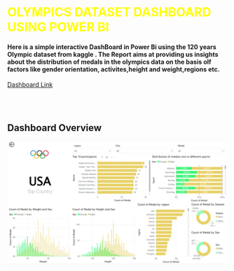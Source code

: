 <h1 style="color:yellow">OLYMPICS DATASET DASHBOARD USING POWER BI</h1>

#### Here is a simple interactive DashBoard in Power Bi using the 120 years Olympic dataset from kaggle . The Report aims at providing us insights about the distribution of medals in the olympics data on the basis olf factors like gender orientation, activites,height and weight,regions etc.
[Dashboard Link](https://app.powerbi.com/view?r=eyJrIjoiNGQyNjcyMzctNmRhMy00MWM5LTkyOTAtNmFlNTViNGU3MWZkIiwidCI6ImFiZDI2NjRmLTE5NDktNGM0Ny1iMDYyLTdjYjFlNTM4ZTkyMSJ9)

<br></br>
## Dashboard Overview
![Dashboard Image](dashboard_full.jpg)

